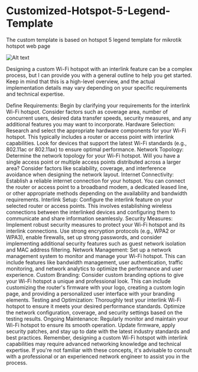 # Customized-Hotspot-5-Legend-Template
The custom template is based on hotspot 5 legend template for mikrotik hotspot web page

![Alt text](http://interlinkit.solutions/images/hotspot-5-legend-custom-portal.png)

Designing a custom Wi-Fi hotspot with an interlink feature can be a complex process, but I can provide you with a general outline to help you get started. Keep in mind that this is a high-level overview, and the actual implementation details may vary depending on your specific requirements and technical expertise.

Define Requirements: Begin by clarifying your requirements for the interlink Wi-Fi hotspot. Consider factors such as coverage area, number of concurrent users, desired data transfer speeds, security measures, and any additional features you may want to incorporate.
Hardware Selection: Research and select the appropriate hardware components for your Wi-Fi hotspot. This typically includes a router or access point with interlink capabilities. Look for devices that support the latest Wi-Fi standards (e.g., 802.11ac or 802.11ax) to ensure optimal performance.
Network Topology: Determine the network topology for your Wi-Fi hotspot. Will you have a single access point or multiple access points distributed across a larger area? Consider factors like scalability, coverage, and interference avoidance when designing the network layout.
Internet Connectivity: Establish a reliable internet connection for your hotspot. You can connect the router or access point to a broadband modem, a dedicated leased line, or other appropriate methods depending on the availability and bandwidth requirements.
Interlink Setup: Configure the interlink feature on your selected router or access points. This involves establishing wireless connections between the interlinked devices and configuring them to communicate and share information seamlessly.
Security Measures: Implement robust security measures to protect your Wi-Fi hotspot and its interlink connections. Use strong encryption protocols (e.g., WPA2 or WPA3), enable firewalls, set up strong passwords, and consider implementing additional security features such as guest network isolation and MAC address filtering.
Network Management: Set up a network management system to monitor and manage your Wi-Fi hotspot. This can include features like bandwidth management, user authentication, traffic monitoring, and network analytics to optimize the performance and user experience.
Custom Branding: Consider custom branding options to give your Wi-Fi hotspot a unique and professional look. This can include customizing the router's firmware with your logo, creating a custom login page, and providing a personalized user interface with your branding elements.
Testing and Optimization: Thoroughly test your interlink Wi-Fi hotspot to ensure it meets your desired performance standards. Optimize the network configuration, coverage, and security settings based on the testing results.
Ongoing Maintenance: Regularly monitor and maintain your Wi-Fi hotspot to ensure its smooth operation. Update firmware, apply security patches, and stay up to date with the latest industry standards and best practices.
Remember, designing a custom Wi-Fi hotspot with interlink capabilities may require advanced networking knowledge and technical expertise. If you're not familiar with these concepts, it's advisable to consult with a professional or an experienced network engineer to assist you in the process.

